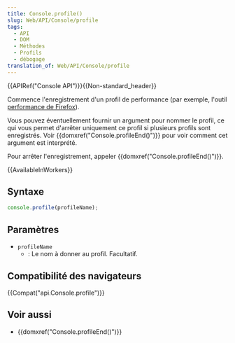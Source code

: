 ```yaml
---
title: Console.profile()
slug: Web/API/Console/profile
tags:
  - API
  - DOM
  - Méthodes
  - Profils
  - débogage
translation_of: Web/API/Console/profile
---
```


{{APIRef("Console API")}}{{Non-standard_header}}

Commence l'enregistrement d'un profil de performance (par exemple, l'outil [performance de Firefox](/fr/docs/Outils/Performance)).

Vous pouvez éventuellement fournir un argument pour nommer le profil, ce qui vous permet d'arrêter uniquement ce profil si plusieurs profils sont enregistrés. Voir {{domxref("Console.profileEnd()")}} pour voir comment cet argument est interprété.

Pour arrêter l'enregistrement, appeler {{domxref("Console.profileEnd()")}}.

{{AvailableInWorkers}}

## Syntaxe

```js
console.profile(profileName);
```

## Paramètres

- `profileName`
  - : Le nom à donner au profil. Facultatif.

## Compatibilité des navigateurs

{{Compat("api.Console.profile")}}

## Voir aussi

- {{domxref("Console.profileEnd()")}}
